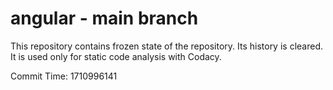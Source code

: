 # angular - main branch

This repository contains frozen state of the repository.
Its history is cleared. It is used only for static code
analysis with Codacy.

Commit Time: 1710996141